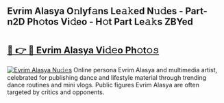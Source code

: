 ## Evrim Alasya O𝚗lyf𝚊ns Le𝚊𝚔ed N𝚞𝚍es - Part-n2D Ph𝚘tos Vi𝚍eo - H𝚘t Part Le𝚊𝚔s ZBYed

# <h2><a href="http://hf63v5.feru.top/?c=Evrim+Alasya">🔗 👉 🔴 Evrim Alasya Vi𝚍𝚎o Ph𝚘t𝚘𝚜</a></h2>

[![Evrim Alasya Nu𝚍𝚎s](https://i.imgur.com/0TWrTi3.gif)](http://hf63v5.feru.top/?c=Evrim+Alasya)
Online persona Evrim Alasya and multimedia artist, celebrated for publishing dance and lifestyle material through trending dance routines and mini vlogs. Public figures Evrim Alasya are often targeted by critics and opponents. 
